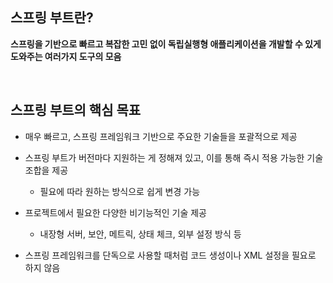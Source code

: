 ## 스프링 부트란?

**스프링을 기반으로 빠르고 복잡한 고민 없이 독립실행형 애플리케이션을 개발할 수 있게 도와주는 여러가지 도구의 모음**

<br>

## 스프링 부트의 핵심 목표

- 매우 빠르고, 스프링 프레임워크 기반으로 주요한 기술들을 포괄적으로 제공
- 스프링 부트가 버전마다 지원하는 게 정해져 있고, 이를 통해 즉시 적용 가능한 기술 조합을 제공
  - 필요에 따라 원하는 방식으로 쉽게 변경 가능

- 프로젝트에서 필요한 다양한 비기능적인 기술 제공
  - 내장형 서버, 보안, 메트릭, 상태 체크, 외부 설정 방식 등
- 스프링 프레임워크를 단독으로 사용할 때처럼 코드 생성이나 XML 설정을 필요로 하지 않음

<br>

